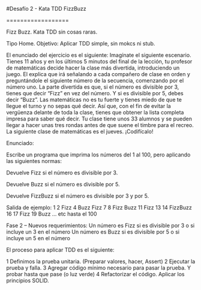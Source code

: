 #Desafío 2 - Kata TDD FizzBuzz

==================

Fizz Buzz. Kata TDD sin cosas raras.

Tipo Home. Objetivo: Aplicar TDD simple, sin mokcs ni stub.


El enunciado del ejercicio es el siguiente: Imagínate el siguiente escenario. Tienes 11 años y en los últimos 5 minutos del final de la lección, tu profesor de matemáticas decide hacer la clase más divertida, introduciendo un juego. El explica que irá señalando a cada compañero de clase en orden y preguntándole el siguiente número de la secuencia, comenzando por el número uno. La parte divertida es que, si el número es divisible por 3, tienes que decir “Fizz” en vez del número. Y si es divisible por 5, debes decir “Buzz”. Las matemáticas no es tu fuerte y tienes miedo de que te llegue el turno y no sepas qué decir. Así que, con el fin de evitar la vergüenza delante de toda la clase, tienes que obtener la lista completa impresa para saber qué decir. Tu clase tiene unos 33 alumnos y se pueden llegar a hacer unas tres rondas antes de que suene el timbre para el recreo. La siguiente clase de matemáticas es el jueves. ¡Codifícalo!


Enunciado:

Escribe un programa que imprima los números del 1 al 100, pero aplicando las siguientes normas:

Devuelve Fizz si el número es divisible por 3.

Devuelve Buzz si el número es divisible por 5.

Devuelve FizzBuzz si el número es divisible por 3 y por 5.

Salida de ejemplo: 1 2 Fizz 4 Buzz Fizz 7 8 Fizz Buzz 11 Fizz 13 14 FizzBuzz 16 17 Fizz 19 Buzz … etc hasta el 100


Fase 2 – Nuevos requerimientos:
Un número es Fizz si es divisible por 3 o si incluye un 3 en el número
Un número es Buzz si es divisible por 5 o si incluye un 5 en el número


El proceso para aplicar TDD es el siguiente:

1 Definimos la prueba unitaria. (Preparar valores, hacer, Assert)
2 Ejecutar la prueba y falla.
3 Agregar código mínimo necesario para pasar la prueba. Y probar hasta que pase (o luz verde)
4 Refactorizar el código. Aplicar los principios SOLID.
